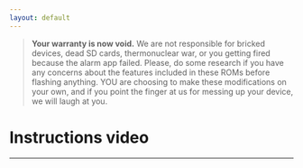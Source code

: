 ```yaml
---
layout: default
---
```


>**Your warranty is now void.**
>We are not responsible for bricked devices, dead SD cards, 
>thermonuclear war, or you getting fired because the alarm app failed. Please,
>do some research if you have any concerns about the features included in these ROMs
>before flashing anything. YOU are choosing to make these modifications on your own, and if 
>you point the finger at us for messing up your device, we will laugh at you.

# Instructions video
______________
